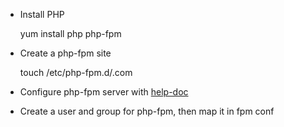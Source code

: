 - Install PHP

    yum install php php-fpm

- Create a php-fpm site

    touch /etc/php-fpm.d/<site-name>.com

- Configure php-fpm server with [help-doc](https://www.digitalocean.com/community/tutorials/php-fpm-nginx)

- Create a user and group for php-fpm, then map it in fpm conf 

